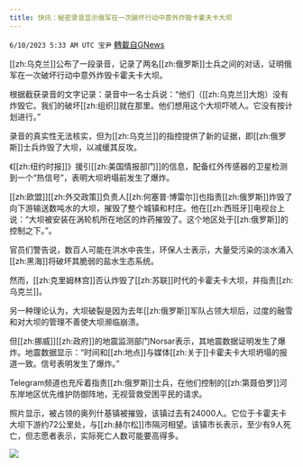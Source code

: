```yaml
---
title: 快讯：秘密录音显示俄军在一次破坏行动中意外炸毁卡霍夫卡大坝
---
```

`6/10/2023 5:33 AM UTC 宝尹` [轉載自GNews](https://gnews.org/articles/1373456)

[[zh:乌克兰]]公布了一段录音，记录了两名[[zh:俄罗斯]]士兵之间的对话，证明俄军在一次破坏行动中意外炸毁卡霍夫卡大坝。

根据截获录音的文字记录：录音中一名士兵说：“他们（[[zh:乌克兰]]大炮）没有炸毁它。我们的破坏[[zh:组织]]就在那里。他们想用这个大坝吓唬人。它没有按计划进行。”

录音的真实性无法核实，但为[[zh:乌克兰]]的指控提供了新的证据，即[[zh:俄罗斯]]士兵炸毁了大坝，以减缓其反攻。

《[[zh:纽约时报]]》援引[[zh:美国情报部门]]的信息，配备红外传感器的卫星检测到一个“热信号”，表明大坝坍塌前发生了爆炸。

[[zh:欧盟]][[zh:外交政策]]负责人[[zh:何塞普·博雷尔]]也指责[[zh:俄罗斯]]炸毁了向下游输送数吨水的大坝，摧毁了整个城镇和村庄。他在[[zh:西班牙]]电视台上说：“大坝被安装在涡轮机所在地区的炸药摧毁了。这个地区处于[[zh:俄罗斯]]的控制之下。”。

官员们警告说，数百人可能在洪水中丧生，环保人士表示，大量受污染的淡水涌入[[zh:黑海]]将破坏其脆弱的盐水生态系统。

然而，[[zh:克里姆林宫]]否认炸毁了[[zh:苏联]]时代的卡霍夫卡大坝，并指责[[zh:乌克兰]]。

另一种理论认为，大坝破裂是因为去年[[zh:俄罗斯]]军队占领大坝后，过度的融雪和对大坝的管理不善使大坝濒临崩溃。

但[[zh:挪威]][[zh:政府]]的地震监测部门Norsar表示，其地震数据证明发生了爆炸。地震数据显示：“时间和[[zh:地点]]与媒体[[zh:关于]]卡霍夫卡大坝坍塌的报道一致。信号表明发生了爆炸。”

Telegram频道也充斥着指责[[zh:俄罗斯]]士兵，在他们控制的[[zh:第聂伯罗]]河东岸地区优先维护防御阵地，无视营救受困平民的请求。

照片显示，被占领的奥列什基镇被摧毁，该镇过去有24000人。它位于卡霍夫卡大坝下游约72公里处，与[[zh:赫尔松]]市隔河相望。该镇市长表示，至少有9人死亡，但志愿者表示，实际死亡人数可能要高得多。

![](https://i.imgur.com/BUgGrmU.jpg)

